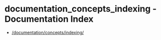 # documentation_concepts_indexing - Documentation Index

- [/documentation/concepts/indexing/](./_documentation_concepts_indexing_.md)
